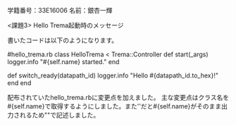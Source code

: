 学籍番号：33E16006
名前：銀杏一輝


<課題3> Hello Trema起動時のメッセージ

書いたコードは以下のようになります。

#hello_trema.rb
class HelloTrema < Trema::Controller
  def start(_args)
    logger.info "#{self.name} started."
  end

  def switch_ready(datapath_id)
    logger.info "Hello #{datapath_id.to_hex}!"
  end
end

配布されていたhello_trema.rbに変更点を加えました。
主な変更点はクラス名を#{self.name}で取得するようにしました。また''だと#{self.name}がそのまま出力されるため""で記述しました。
